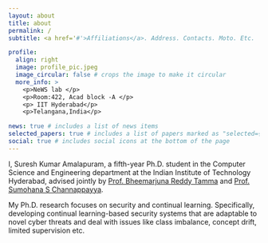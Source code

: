 ```yaml
---
layout: about
title: about
permalink: /
subtitle: <a href='#'>Affiliations</a>. Address. Contacts. Moto. Etc.

profile:
  align: right
  image: profile_pic.jpeg
  image_circular: false # crops the image to make it circular
  more_info: >
    <p>NeWS lab </p>
    <p>Room:422, Acad block -A </p>
    <p> IIT Hyderabad</p>
    <p>Telangana,India</p>

news: true # includes a list of news items
selected_papers: true # includes a list of papers marked as "selected={true}"
social: true # includes social icons at the bottom of the page
---
```


I, Suresh Kumar Amalapuram, a fifth-year Ph.D. student in the Computer Science and Engineering department at the Indian Institute of Technology Hyderabad, advised jointly by [Prof. Bheemarjuna Reddy Tamma](https://people.iith.ac.in/tbr/) and [Prof. Sumohana S Channappayya](https://people.iith.ac.in/sumohana/).  

My Ph.D. research focuses on  security and continual learning. Specifically, developing continual learning-based security systems that are adaptable to novel cyber threats and deal with issues like class imbalance, concept drift, limited supervision etc.   


